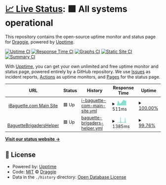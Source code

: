 # [📈 Live Status](https://status.mon.ibaguette.com): <!--live status--> **🟩 All systems operational**

This repository contains the open-source uptime monitor and status page for [Draggie](ibaguette.com), powered by [Upptime](https://github.com/upptime/upptime).

[![Uptime CI](https://github.com/Draggie306/UptimeStatus/workflows/Uptime%20CI/badge.svg)](https://github.com/Draggie306/UptimeStatus/actions?query=workflow%3A%22Uptime+CI%22)
[![Response Time CI](https://github.com/Draggie306/UptimeStatus/workflows/Response%20Time%20CI/badge.svg)](https://github.com/Draggie306/UptimeStatus/actions?query=workflow%3A%22Response+Time+CI%22)
[![Graphs CI](https://github.com/Draggie306/UptimeStatus/workflows/Graphs%20CI/badge.svg)](https://github.com/Draggie306/UptimeStatus/actions?query=workflow%3A%22Graphs+CI%22)
[![Static Site CI](https://github.com/Draggie306/UptimeStatus/workflows/Static%20Site%20CI/badge.svg)](https://github.com/Draggie306/UptimeStatus/actions?query=workflow%3A%22Static+Site+CI%22)
[![Summary CI](https://github.com/Draggie306/UptimeStatus/workflows/Summary%20CI/badge.svg)](https://github.com/Draggie306/UptimeStatus/actions?query=workflow%3A%22Summary+CI%22)

With [Upptime](https://upptime.js.org), you can get your own unlimited and free uptime monitor and status page, powered entirely by a GitHub repository. We use [Issues](https://github.com/Draggie306/UptimeStatus/issues) as incident reports, [Actions](https://github.com/Draggie306/UptimeStatus/actions) as uptime monitors, and [Pages](https://status.mon.ibaguette.com) for the status page.

<!--start: status pages-->
<!-- This summary is generated by Upptime (https://github.com/upptime/upptime) -->
<!-- Do not edit this manually, your changes will be overwritten -->
<!-- prettier-ignore -->
| URL | Status | History | Response Time | Uptime |
| --- | ------ | ------- | ------------- | ------ |
| <img alt="" src="https://www.ibaguette.com/favicon.ico" height="13"> [iBaguette.com Main Site](https://www.ibaguette.com) | 🟩 Up | [i-baguette-com-main-site.yml](https://github.com/Draggie306/UptimeStatus/commits/HEAD/history/i-baguette-com-main-site.yml) | <details><summary><img alt="Response time graph" src="./graphs/i-baguette-com-main-site/response-time-week.png" height="20"> 511ms</summary><br><a href="https://status.mon.ibaguette.com/history/i-baguette-com-main-site"><img alt="Response time 577" src="https://img.shields.io/endpoint?url=https%3A%2F%2Fraw.githubusercontent.com%2FDraggie306%2FUptimeStatus%2FHEAD%2Fapi%2Fi-baguette-com-main-site%2Fresponse-time.json"></a><br><a href="https://status.mon.ibaguette.com/history/i-baguette-com-main-site"><img alt="24-hour response time 621" src="https://img.shields.io/endpoint?url=https%3A%2F%2Fraw.githubusercontent.com%2FDraggie306%2FUptimeStatus%2FHEAD%2Fapi%2Fi-baguette-com-main-site%2Fresponse-time-day.json"></a><br><a href="https://status.mon.ibaguette.com/history/i-baguette-com-main-site"><img alt="7-day response time 511" src="https://img.shields.io/endpoint?url=https%3A%2F%2Fraw.githubusercontent.com%2FDraggie306%2FUptimeStatus%2FHEAD%2Fapi%2Fi-baguette-com-main-site%2Fresponse-time-week.json"></a><br><a href="https://status.mon.ibaguette.com/history/i-baguette-com-main-site"><img alt="30-day response time 531" src="https://img.shields.io/endpoint?url=https%3A%2F%2Fraw.githubusercontent.com%2FDraggie306%2FUptimeStatus%2FHEAD%2Fapi%2Fi-baguette-com-main-site%2Fresponse-time-month.json"></a><br><a href="https://status.mon.ibaguette.com/history/i-baguette-com-main-site"><img alt="1-year response time 577" src="https://img.shields.io/endpoint?url=https%3A%2F%2Fraw.githubusercontent.com%2FDraggie306%2FUptimeStatus%2FHEAD%2Fapi%2Fi-baguette-com-main-site%2Fresponse-time-year.json"></a></details> | <details><summary><a href="https://status.mon.ibaguette.com/history/i-baguette-com-main-site">100.00%</a></summary><a href="https://status.mon.ibaguette.com/history/i-baguette-com-main-site"><img alt="All-time uptime 99.99%" src="https://img.shields.io/endpoint?url=https%3A%2F%2Fraw.githubusercontent.com%2FDraggie306%2FUptimeStatus%2FHEAD%2Fapi%2Fi-baguette-com-main-site%2Fuptime.json"></a><br><a href="https://status.mon.ibaguette.com/history/i-baguette-com-main-site"><img alt="24-hour uptime 100.00%" src="https://img.shields.io/endpoint?url=https%3A%2F%2Fraw.githubusercontent.com%2FDraggie306%2FUptimeStatus%2FHEAD%2Fapi%2Fi-baguette-com-main-site%2Fuptime-day.json"></a><br><a href="https://status.mon.ibaguette.com/history/i-baguette-com-main-site"><img alt="7-day uptime 100.00%" src="https://img.shields.io/endpoint?url=https%3A%2F%2Fraw.githubusercontent.com%2FDraggie306%2FUptimeStatus%2FHEAD%2Fapi%2Fi-baguette-com-main-site%2Fuptime-week.json"></a><br><a href="https://status.mon.ibaguette.com/history/i-baguette-com-main-site"><img alt="30-day uptime 100.00%" src="https://img.shields.io/endpoint?url=https%3A%2F%2Fraw.githubusercontent.com%2FDraggie306%2FUptimeStatus%2FHEAD%2Fapi%2Fi-baguette-com-main-site%2Fuptime-month.json"></a><br><a href="https://status.mon.ibaguette.com/history/i-baguette-com-main-site"><img alt="1-year uptime 99.99%" src="https://img.shields.io/endpoint?url=https%3A%2F%2Fraw.githubusercontent.com%2FDraggie306%2FUptimeStatus%2FHEAD%2Fapi%2Fi-baguette-com-main-site%2Fuptime-year.json"></a></details>
| <img alt="" src="https://icons.duckduckgo.com/ip3/brigaders-stats.ibaguette.com.ico" height="13"> [BaguetteBrigadersHelper](https://brigaders-stats.ibaguette.com) | 🟩 Up | [baguette-brigaders-helper.yml](https://github.com/Draggie306/UptimeStatus/commits/HEAD/history/baguette-brigaders-helper.yml) | <details><summary><img alt="Response time graph" src="./graphs/baguette-brigaders-helper/response-time-week.png" height="20"> 1385ms</summary><br><a href="https://status.mon.ibaguette.com/history/baguette-brigaders-helper"><img alt="Response time 4008" src="https://img.shields.io/endpoint?url=https%3A%2F%2Fraw.githubusercontent.com%2FDraggie306%2FUptimeStatus%2FHEAD%2Fapi%2Fbaguette-brigaders-helper%2Fresponse-time.json"></a><br><a href="https://status.mon.ibaguette.com/history/baguette-brigaders-helper"><img alt="24-hour response time 398" src="https://img.shields.io/endpoint?url=https%3A%2F%2Fraw.githubusercontent.com%2FDraggie306%2FUptimeStatus%2FHEAD%2Fapi%2Fbaguette-brigaders-helper%2Fresponse-time-day.json"></a><br><a href="https://status.mon.ibaguette.com/history/baguette-brigaders-helper"><img alt="7-day response time 1385" src="https://img.shields.io/endpoint?url=https%3A%2F%2Fraw.githubusercontent.com%2FDraggie306%2FUptimeStatus%2FHEAD%2Fapi%2Fbaguette-brigaders-helper%2Fresponse-time-week.json"></a><br><a href="https://status.mon.ibaguette.com/history/baguette-brigaders-helper"><img alt="30-day response time 4123" src="https://img.shields.io/endpoint?url=https%3A%2F%2Fraw.githubusercontent.com%2FDraggie306%2FUptimeStatus%2FHEAD%2Fapi%2Fbaguette-brigaders-helper%2Fresponse-time-month.json"></a><br><a href="https://status.mon.ibaguette.com/history/baguette-brigaders-helper"><img alt="1-year response time 4008" src="https://img.shields.io/endpoint?url=https%3A%2F%2Fraw.githubusercontent.com%2FDraggie306%2FUptimeStatus%2FHEAD%2Fapi%2Fbaguette-brigaders-helper%2Fresponse-time-year.json"></a></details> | <details><summary><a href="https://status.mon.ibaguette.com/history/baguette-brigaders-helper">99.76%</a></summary><a href="https://status.mon.ibaguette.com/history/baguette-brigaders-helper"><img alt="All-time uptime 97.00%" src="https://img.shields.io/endpoint?url=https%3A%2F%2Fraw.githubusercontent.com%2FDraggie306%2FUptimeStatus%2FHEAD%2Fapi%2Fbaguette-brigaders-helper%2Fuptime.json"></a><br><a href="https://status.mon.ibaguette.com/history/baguette-brigaders-helper"><img alt="24-hour uptime 99.50%" src="https://img.shields.io/endpoint?url=https%3A%2F%2Fraw.githubusercontent.com%2FDraggie306%2FUptimeStatus%2FHEAD%2Fapi%2Fbaguette-brigaders-helper%2Fuptime-day.json"></a><br><a href="https://status.mon.ibaguette.com/history/baguette-brigaders-helper"><img alt="7-day uptime 99.76%" src="https://img.shields.io/endpoint?url=https%3A%2F%2Fraw.githubusercontent.com%2FDraggie306%2FUptimeStatus%2FHEAD%2Fapi%2Fbaguette-brigaders-helper%2Fuptime-week.json"></a><br><a href="https://status.mon.ibaguette.com/history/baguette-brigaders-helper"><img alt="30-day uptime 94.71%" src="https://img.shields.io/endpoint?url=https%3A%2F%2Fraw.githubusercontent.com%2FDraggie306%2FUptimeStatus%2FHEAD%2Fapi%2Fbaguette-brigaders-helper%2Fuptime-month.json"></a><br><a href="https://status.mon.ibaguette.com/history/baguette-brigaders-helper"><img alt="1-year uptime 97.00%" src="https://img.shields.io/endpoint?url=https%3A%2F%2Fraw.githubusercontent.com%2FDraggie306%2FUptimeStatus%2FHEAD%2Fapi%2Fbaguette-brigaders-helper%2Fuptime-year.json"></a></details>

<!--end: status pages-->

[**Visit our status website →**](https://status.mon.ibaguette.com)

## 📄 License

- Powered by: [Upptime](https://github.com/upptime/upptime)
- Code: [MIT](./LICENSE) © [Draggie](ibaguette.com)
- Data in the `./history` directory: [Open Database License](https://opendatacommons.org/licenses/odbl/1-0/)
